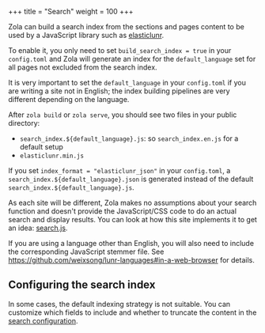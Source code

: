 +++
title = "Search"
weight = 100
+++

Zola can build a search index from the sections and pages content to
be used by a JavaScript library such as [elasticlunr](http://elasticlunr.com/).

To enable it, you only need to set `build_search_index = true` in your `config.toml` and Zola will
generate an index for the `default_language` set for all pages not excluded from the search index.

It is very important to set the `default_language` in your `config.toml` if you are writing a site not in
English; the index building pipelines are very different depending on the language.

After `zola build` or `zola serve`, you should see two files in your public directory:

- `search_index.${default_language}.js`: so `search_index.en.js` for a default setup
- `elasticlunr.min.js`

If you set `index_format = "elasticlunr_json"` in your `config.toml`, a `search_index.${default_language}.json` is generated
instead of the default `search_index.${default_language}.js`.

As each site will be different, Zola makes no assumptions about your search function and doesn't provide
the JavaScript/CSS code to do an actual search and display results. You can look at how this site
implements it to get an idea: [search.js](https://github.com/getzola/zola/tree/master/docs/static/search.js).

If you are using a language other than English, you will also need to include the corresponding JavaScript stemmer file.
See <https://github.com/weixsong/lunr-languages#in-a-web-browser> for details.

## Configuring the search index
In some cases, the default indexing strategy is not suitable. You can customize which fields to include and whether
to truncate the content in the [search configuration](@/documentation/getting-started/configuration.md).
